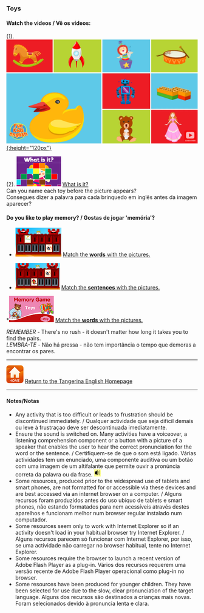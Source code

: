 <head>
<!-- Global site tag (gtag.js) - Google Analytics -->
<script async src="https://www.googletagmanager.com/gtag/js?id=UA-110947112-3"></script>
<script>
  window.dataLayer = window.dataLayer || [];
  function gtag(){dataLayer.push(arguments);}
  gtag('js', new Date());

  gtag('config', 'UA-110947112-3');
</script>
</head>

### Toys

#### Watch the videos / Vê os vídeos:  

<!---(1). [![wedt](/images/wedt.PNG)](https://www.youtube.com/watch?v=0tBTF6qV1ZY) [WOW English - Dangerous toys](https://www.youtube.com/watch?v=0tBTF6qV1ZY)
(2). [![wemt](/images/wemt.PNG)](https://www.youtube.com/watch?v=mMo8cWHXlck) [WOW English - Magic toys](https://www.youtube.com/watch?v=mMo8cWHXlck)-->

(1). [![fcety](/images/fkety.PNG){:height="120px"}](https://www.youtube.com/watch?v=gGxaTfzmuMI)  

(2). [![fket](/images/fket.PNG)](https://www.youtube.com/watch?v=8-SWzpdcl6E) [What is it?](https://www.youtube.com/watch?v=8-SWzpdcl6E)  
Can you name each toy before the picture appears?  
Consegues dizer a palavra para cada brinquedo em inglês antes da imagem aparecer?

#### Do you like to play memory? / Gostas de jogar 'memória'?  

* [![gwtme](/images/gwtme.PNG)](http://eslgamesworld.com/members/games/vocabulary/memoryaudio/toys2/index.html) [Match the **words** with the pictures.](http://eslgamesworld.com/members/games/vocabulary/memoryaudio/toys2/index.html)  

* [![gwtme2](/images/gwtme2.PNG)](http://www.eslgamesworld.com/members/games/vocabulary/memoryaudio/toys/index.html) [Match the **sentences** with the pictures.](http://www.eslgamesworld.com/members/games/vocabulary/memoryaudio/toys/index.html)  

*[![mety](/images/mety.PNG)](https://www.kidslearningville.com/toys-vocabulary-esl-memory-game/) [Match the **words** with the pictures.](https://www.kidslearningville.com/toys-vocabulary-esl-memory-game/)  

*REMEMBER* - There's no rush - it doesn't matter how long it takes you to find the pairs.  
*LEMBRA-TE* - Não há pressa - não tem importância o tempo que demoras a encontrar os pares. 

***
[![home](/images/home.PNG)](https://tangerina-pt.github.io/English) [Return to the Tangerina English Homepage](https://tangerina-pt.github.io/English)

***

#### Notes/Notas
* Any activity that is too difficult or leads to frustration should be discontinued immediately. / Qualquer actividade que seja difícil demais ou leve à frustraçao deve ser descontinuada imediatamente.
* Ensure the sound is switched on. Many activities have a voiceover, a listening comprehension component or a button with a picture of a speaker that enables the user to hear the correct pronunciation for the word or the sentence. / Certifiquem-se de que o som está ligado. Várias actividades tem um enunciado, uma componente auditiva ou um botão com uma imagem de um altifalante que permite ouvir a pronúncia correta da palavra ou da frase. ![spkr2](/images/spkr2.PNG)
* Some resources, produced prior to the widespread use of tablets and smart phones, are not formatted for or accessible via these devices and are best accessed via an internet browser on a computer. / Alguns recursos foram produzidos antes do uso ubíquo de tablets e smart phones, não estando formatados para nem acessíveis através destes aparelhos e funcionam melhor num browser regular instalado num computador.
* Some resources seem only to work with Internet Explorer so if an activity doesn't load in your habitual browser try Internet Explorer. / Alguns recursos parecem só funcionar com Internet Explorer, por isso, se uma actividade não carregar no browser habitual, tente no Internet Explorer.
* Some resources require the browser to launch a recent version of Adobe Flash Player as a plug-in. Vários dos recursos requerem uma versão recente de Adobe Flash Player operacional como plug-in no browser.
* Some resources have been produced for younger children. They have been selected for use due to the slow, clear pronunciation of the target language. Alguns dos recursos são destinados a crianças mais novas. Foram selecionados devido à pronuncia lenta e clara.

